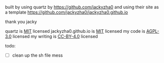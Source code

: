built by using quartz by https://github.com/jackyzha0 and using their site as a template https://github.com/jackyzha0/jackyzha0.github.io

thank you jacky

quartz is [MIT](https://opensource.org/license/mit) licensed
jackyzha0.github.io is [MIT](https://opensource.org/license/mit) licensed
my code is [AGPL-3.0](https://www.gnu.org/licenses/agpl-3.0.en.htm1) licensed
my writing is [CC-BY-4.0](https://creativecommons.org/licenses/by/4.0/deed.en) licensed

todo:

- [ ] clean up the sh file mess
